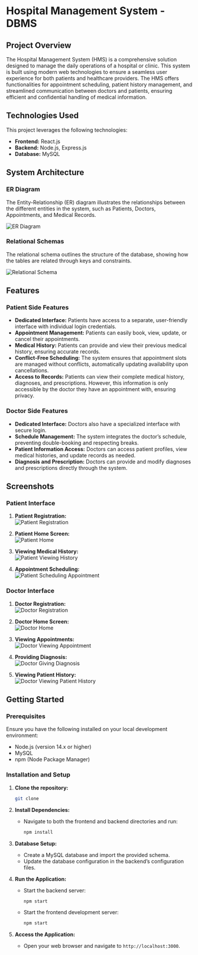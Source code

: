 # Hospital Management System - DBMS

## Project Overview

The Hospital Management System (HMS) is a comprehensive solution designed to manage the daily operations of a hospital or clinic. This system is built using modern web technologies to ensure a seamless user experience for both patients and healthcare providers. The HMS offers functionalities for appointment scheduling, patient history management, and streamlined communication between doctors and patients, ensuring efficient and confidential handling of medical information.

## Technologies Used

This project leverages the following technologies:

- **Frontend:** React.js
- **Backend:** Node.js, Express.js
- **Database:** MySQL

## System Architecture

### ER Diagram

The Entity-Relationship (ER) diagram illustrates the relationships between the different entities in the system, such as Patients, Doctors, Appointments, and Medical Records.

![ER Diagram](SchemasER/myer.png)

### Relational Schemas

The relational schema outlines the structure of the database, showing how the tables are related through keys and constraints.

![Relational Schema](SchemasER/schema.png)

## Features

### Patient Side Features

- **Dedicated Interface:** Patients have access to a separate, user-friendly interface with individual login credentials.
- **Appointment Management:** Patients can easily book, view, update, or cancel their appointments.
- **Medical History:** Patients can provide and view their previous medical history, ensuring accurate records.
- **Conflict-Free Scheduling:** The system ensures that appointment slots are managed without conflicts, automatically updating availability upon cancellations.
- **Access to Records:** Patients can view their complete medical history, diagnoses, and prescriptions. However, this information is only accessible by the doctor they have an appointment with, ensuring privacy.

### Doctor Side Features

- **Dedicated Interface:** Doctors also have a specialized interface with secure login.
- **Schedule Management:** The system integrates the doctor’s schedule, preventing double-booking and respecting breaks.
- **Patient Information Access:** Doctors can access patient profiles, view medical histories, and update records as needed.
- **Diagnosis and Prescription:** Doctors can provide and modify diagnoses and prescriptions directly through the system.

## Screenshots

### Patient Interface

1. **Patient Registration:**  
   ![Patient Registration](Screenshots/PatientRegistration.png)

2. **Patient Home Screen:**  
   ![Patient Home](Screenshots/PatientHome.png)

3. **Viewing Medical History:**  
   ![Patient Viewing History](Screenshots/PatientHistory.png)

4. **Appointment Scheduling:**  
   ![Patient Scheduling Appointment](Screenshots/SchedulingAppt.png)

### Doctor Interface

1. **Doctor Registration:**  
   ![Doctor Registration](Screenshots/DoctorRegistration.png)

2. **Doctor Home Screen:**  
   ![Doctor Home](Screenshots/DoctorHome.png)

3. **Viewing Appointments:**  
   ![Doctor Viewing Appointment](Screenshots/DoctorViewingAppt.png)

4. **Providing Diagnosis:**  
   ![Doctor Giving Diagnosis](Screenshots/Diagnosis.png)

5. **Viewing Patient History:**  
   ![Doctor Viewing Patient History](Screenshots/ViewingPatientHistory.png)

## Getting Started

### Prerequisites

Ensure you have the following installed on your local development environment:

- Node.js (version 14.x or higher)
- MySQL
- npm (Node Package Manager)

### Installation and Setup

1. **Clone the repository:**
    ```bash
    git clone 
    ```
2. **Install Dependencies:**
   - Navigate to both the frontend and backend directories and run:
     ```bash
     npm install
     ```

3. **Database Setup:**
   - Create a MySQL database and import the provided schema.
   - Update the database configuration in the backend’s configuration files.

4. **Run the Application:**
   - Start the backend server:
     ```bash
     npm start
     ```
   - Start the frontend development server:
     ```bash
     npm start
     ```

5. **Access the Application:**
   - Open your web browser and navigate to `http://localhost:3000`.
